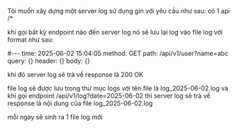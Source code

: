 Tôi muốn xây dựng một server log sử dụng gin với yêu cầu như sau:
có 1 api /*

khi gọi bất kỳ endpoint nào đến server log nó sẽ lưu lại log vào file log với format như sau:

#---
time: 2025-06-02 15:04:05
method: GET
path: /api/v1/user?name=abc
query: {}
header: {}
body: {}

khi đó server log sẽ trả về response là 200 OK

file log sẽ được lưu trong thư mục logs với tên file là log_2025-06-02.log
và khi gọi endpoint /api/v1/log?date=2025-06-02 thì server log sẽ trả về response là nội dung của file log_2025-06-02.log

mỗi ngày sẽ sinh ra 1 file log mới